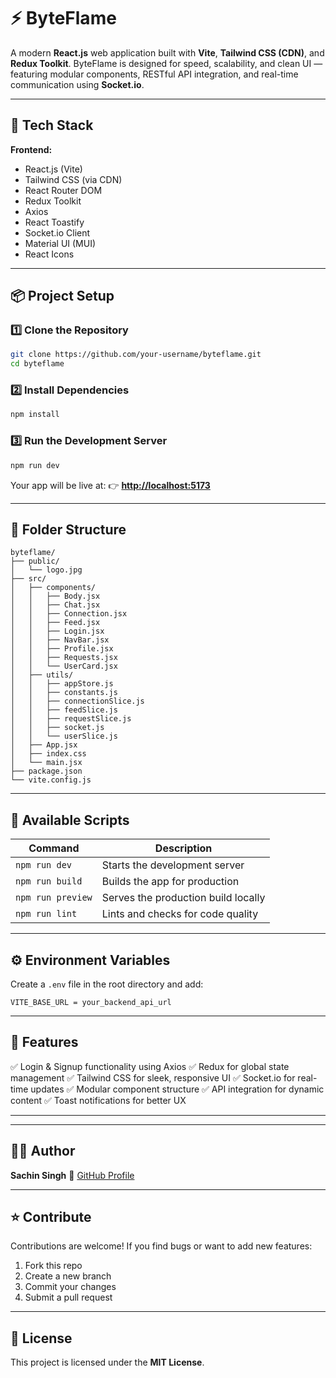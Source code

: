 # ⚡ ByteFlame

A modern **React.js** web application built with **Vite**, **Tailwind CSS (CDN)**, and **Redux Toolkit**.
ByteFlame is designed for speed, scalability, and clean UI — featuring modular components, RESTful API integration, and real-time communication using **Socket.io**.

---

## 🚀 Tech Stack

**Frontend:**

* React.js (Vite)
* Tailwind CSS (via CDN)
* React Router DOM
* Redux Toolkit
* Axios
* React Toastify
* Socket.io Client
* Material UI (MUI)
* React Icons

---

## 📦 Project Setup

### 1️⃣ Clone the Repository

```bash
git clone https://github.com/your-username/byteflame.git
cd byteflame
```

### 2️⃣ Install Dependencies

```bash
npm install
```

### 3️⃣ Run the Development Server

```bash
npm run dev
```

Your app will be live at:
👉 **[http://localhost:5173](byteflame.in/)**

---

## 🧱 Folder Structure

```
byteflame/
├── public/
│   └── logo.jpg
├── src/
│   ├── components/
│   │   ├── Body.jsx
│   │   ├── Chat.jsx
│   │   ├── Connection.jsx
│   │   ├── Feed.jsx
│   │   ├── Login.jsx
│   │   ├── NavBar.jsx
│   │   ├── Profile.jsx
│   │   ├── Requests.jsx
│   │   └── UserCard.jsx
│   ├── utils/
│   │   ├── appStore.js
│   │   ├── constants.js
│   │   ├── connectionSlice.js
│   │   ├── feedSlice.js
│   │   ├── requestSlice.js
│   │   ├── socket.js
│   │   └── userSlice.js
│   ├── App.jsx
│   ├── index.css
│   └── main.jsx
├── package.json
└── vite.config.js
```

---

## 🔧 Available Scripts

| Command           | Description                         |
| ----------------- | ----------------------------------- |
| `npm run dev`     | Starts the development server       |
| `npm run build`   | Builds the app for production       |
| `npm run preview` | Serves the production build locally |
| `npm run lint`    | Lints and checks for code quality   |

---

## ⚙️ Environment Variables

Create a `.env` file in the root directory and add:

```
VITE_BASE_URL = your_backend_api_url
```

---

## 💬 Features

✅ Login & Signup functionality using Axios
✅ Redux for global state management
✅ Tailwind CSS for sleek, responsive UI
✅ Socket.io for real-time updates
✅ Modular component structure
✅ API integration for dynamic content
✅ Toast notifications for better UX

---



---

## 🧑‍💻 Author

**Sachin Singh**
🔗 [GitHub Profile](https://github.com/sachiinn05)

---

## ⭐ Contribute

Contributions are welcome!
If you find bugs or want to add new features:

1. Fork this repo
2. Create a new branch
3. Commit your changes
4. Submit a pull request

---

## 📜 License

This project is licensed under the **MIT License**.
